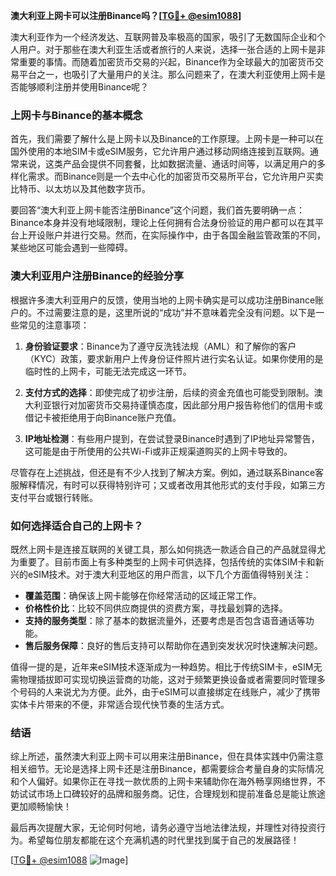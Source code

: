 **澳大利亚上网卡可以注册Binance吗？[[TG💪+ @esim1088](https://t.me/s/esim1088)]**

澳大利亚作为一个经济发达、互联网普及率极高的国家，吸引了无数国际企业和个人用户。对于那些在澳大利亚生活或者旅行的人来说，选择一张合适的上网卡是非常重要的事情。而随着加密货币交易的兴起，Binance作为全球最大的加密货币交易平台之一，也吸引了大量用户的关注。那么问题来了，在澳大利亚使用上网卡是否能够顺利注册并使用Binance呢？

### 上网卡与Binance的基本概念

首先，我们需要了解什么是上网卡以及Binance的工作原理。上网卡是一种可以在国外使用的本地SIM卡或eSIM服务，它允许用户通过移动网络连接到互联网。通常来说，这类产品会提供不同套餐，比如数据流量、通话时间等，以满足用户的多样化需求。而Binance则是一个去中心化的加密货币交易所平台，它允许用户买卖比特币、以太坊以及其他数字货币。

要回答“澳大利亚上网卡能否注册Binance”这个问题，我们首先要明确一点：Binance本身并没有地域限制，理论上任何拥有合法身份验证的用户都可以在其平台上开设账户并进行交易。然而，在实际操作中，由于各国金融监管政策的不同，某些地区可能会遇到一些障碍。

### 澳大利亚用户注册Binance的经验分享

根据许多澳大利亚用户的反馈，使用当地的上网卡确实是可以成功注册Binance账户的。不过需要注意的是，这里所说的“成功”并不意味着完全没有问题。以下是一些常见的注意事项：

1. **身份验证要求**：Binance为了遵守反洗钱法规（AML）和了解你的客户（KYC）政策，要求新用户上传身份证件照片进行实名认证。如果你使用的是临时性的上网卡，可能无法完成这一环节。
   
2. **支付方式的选择**：即使完成了初步注册，后续的资金充值也可能受到限制。澳大利亚银行对加密货币交易持谨慎态度，因此部分用户报告称他们的信用卡或借记卡被拒绝用于向Binance账户充值。

3. **IP地址检测**：有些用户提到，在尝试登录Binance时遇到了IP地址异常警告，这可能是由于所使用的公共Wi-Fi或非正规渠道购买的上网卡导致的。

尽管存在上述挑战，但还是有不少人找到了解决方案。例如，通过联系Binance客服解释情况，有时可以获得特别许可；又或者改用其他形式的支付手段，如第三方支付平台或银行转账。

### 如何选择适合自己的上网卡？

既然上网卡是连接互联网的关键工具，那么如何挑选一款适合自己的产品就显得尤为重要了。目前市面上有多种类型的上网卡可供选择，包括传统的实体SIM卡和新兴的eSIM技术。对于澳大利亚地区的用户而言，以下几个方面值得特别关注：

- **覆盖范围**：确保该上网卡能够在你经常活动的区域正常工作。
- **价格性价比**：比较不同供应商提供的资费方案，寻找最划算的选择。
- **支持的服务类型**：除了基本的数据流量外，还要考虑是否包含语音通话等功能。
- **售后服务保障**：良好的售后支持可以帮助你在遇到突发状况时快速解决问题。

值得一提的是，近年来eSIM技术逐渐成为一种趋势。相比于传统SIM卡，eSIM无需物理插拔即可实现切换运营商的功能，这对于频繁更换设备或者需要同时管理多个号码的人来说尤为方便。此外，由于eSIM可以直接绑定在线账户，减少了携带实体卡片带来的不便，非常适合现代快节奏的生活方式。

### 结语

综上所述，虽然澳大利亚上网卡可以用来注册Binance，但在具体实践中仍需注意相关细节。无论是选择上网卡还是注册Binance，都需要综合考量自身的实际情况和个人偏好。如果你正在寻找一款优质的上网卡来辅助你在海外畅享网络世界，不妨试试市场上口碑较好的品牌和服务商。记住，合理规划和提前准备总是能让旅途更加顺畅愉快！

最后再次提醒大家，无论何时何地，请务必遵守当地法律法规，并理性对待投资行为。希望每位朋友都能在这个充满机遇的时代里找到属于自己的发展路径！

[[TG💪+ @esim1088](https://t.me/s/esim1088) ![Image](https://i.postimg.cc/4NQfJmqS/Snipaste-2025-05-13-00-14-12.png)]